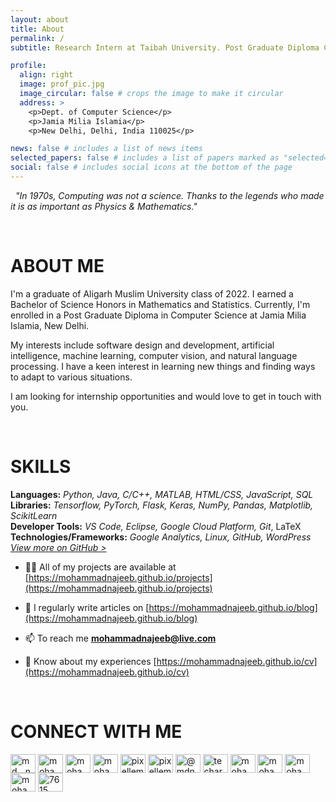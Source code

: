 ```yaml
---
layout: about
title: About
permalink: /
subtitle: Research Intern at Taibah University. Post Graduate Diploma CS at JMI.

profile:
  align: right
  image: prof_pic.jpg
  image_circular: false # crops the image to make it circular
  address: >
    <p>Dept. of Computer Science</p>
    <p>Jamia Milia Islamia</p>
    <p>New Delhi, Delhi, India 110025</p>

news: false # includes a list of news items
selected_papers: false # includes a list of papers marked as "selected={true}"
social: false # includes social icons at the bottom of the page
---
```


&nbsp;
_"In 1970s, Computing was not a science. Thanks to the legends who made it is as important as Physics & Mathematics."_

&nbsp;
# ABOUT ME
 
I'm a graduate of Aligarh Muslim University class of 2022. I earned a Bachelor of Science Honors in Mathematics and Statistics. Currently, I'm enrolled in a Post Graduate Diploma in Computer Science at Jamia Milia Islamia, New Delhi.

My interests include software design and development, artificial intelligence, machine learning, computer vision, and natural language processing. I have a keen interest in learning new things and finding ways to adapt to various situations.

I am looking for internship opportunities and would love to get in touch with you.   

&nbsp;
# SKILLS

**Languages:** *Python, Java, C/C++, MATLAB, HTML/CSS, JavaScript, SQL*  
**Libraries:** *Tensorflow, PyTorch, Flask, Keras, NumPy, Pandas, Matplotlib, ScikitLearn*  
**Developer Tools:** *VS Code, Eclipse, Google Cloud Platform, Git*, LaTeX  
**Technologies/Frameworks:** *Google Analytics, Linux, GitHub, WordPress*  
[*View more on GitHub >*](https://github.com/mohammadnajeeb)  

- 👨‍💻 All of my projects are available at [https://mohammadnajeeb.github.io/projects](https://mohammadnajeeb.github.io/projects)

- 📝 I regularly write articles on [https://mohammadnajeeb.github.io/blog](https://mohammadnajeeb.github.io/blog)

- 📫 To reach me **mohammadnajeeb@live.com**

- 📄 Know about my experiences [https://mohammadnajeeb.github.io/cv](https://mohammadnajeeb.github.io/cv)

&nbsp;
# CONNECT WITH ME

<p align="left">
<a href="https://twitter.com/md__najeeb" target="blank"><img align="center" src="https://raw.githubusercontent.com/rahuldkjain/github-profile-readme-generator/master/src/images/icons/Social/twitter.svg" alt="md__najeeb" height="30" width="40" /></a>
<a href="https://linkedin.com/in/mohammadnajeeb" target="blank"><img align="center" src="https://raw.githubusercontent.com/rahuldkjain/github-profile-readme-generator/master/src/images/icons/Social/linked-in-alt.svg" alt="mohammadnajeeb" height="30" width="40" /></a>
<a href="https://stackoverflow.com/users/mohammad-najeeb" target="blank"><img align="center" src="https://raw.githubusercontent.com/rahuldkjain/github-profile-readme-generator/master/src/images/icons/Social/stack-overflow.svg" alt="mohammad-najeeb" height="30" width="40" /></a>
<a href="https://kaggle.com/mohammadnajeeb" target="blank"><img align="center" src="https://raw.githubusercontent.com/rahuldkjain/github-profile-readme-generator/master/src/images/icons/Social/kaggle.svg" alt="mohammadnajeeb" height="30" width="40" /></a>
<a href="https://fb.com/pixellements" target="blank"><img align="center" src="https://raw.githubusercontent.com/rahuldkjain/github-profile-readme-generator/master/src/images/icons/Social/facebook.svg" alt="pixellements" height="30" width="40" /></a>
<a href="https://instagram.com/pixellements" target="blank"><img align="center" src="https://raw.githubusercontent.com/rahuldkjain/github-profile-readme-generator/master/src/images/icons/Social/instagram.svg" alt="pixellements" height="30" width="40" /></a>
<a href="https://medium.com/@mdnajeeb" target="blank"><img align="center" src="https://raw.githubusercontent.com/rahuldkjain/github-profile-readme-generator/master/src/images/icons/Social/medium.svg" alt="@mdnajeeb" height="30" width="40" /></a>
<a href="https://www.youtube.com/c/techarchives" target="blank"><img align="center" src="https://raw.githubusercontent.com/rahuldkjain/github-profile-readme-generator/master/src/images/icons/Social/youtube.svg" alt="techarchives" height="30" width="40" /></a>
<a href="https://www.codechef.com/users/mohammadnajeeb" target="blank"><img align="center" src="https://cdn.jsdelivr.net/npm/simple-icons@3.1.0/icons/codechef.svg" alt="mohammadnajeeb" height="30" width="40" /></a>
<a href="https://www.hackerrank.com/mohammadnajeeb" target="blank"><img align="center" src="https://raw.githubusercontent.com/rahuldkjain/github-profile-readme-generator/master/src/images/icons/Social/hackerrank.svg" alt="mohammadnajeeb" height="30" width="40" /></a>
<a href="https://www.leetcode.com/mohammadnajeeb" target="blank"><img align="center" src="https://raw.githubusercontent.com/rahuldkjain/github-profile-readme-generator/master/src/images/icons/Social/leet-code.svg" alt="mohammadnajeeb" height="30" width="40" /></a>
<a href="https://www.hackerearth.com/mohammadnajeeb" target="blank"><img align="center" src="https://raw.githubusercontent.com/rahuldkjain/github-profile-readme-generator/master/src/images/icons/Social/hackerearth.svg" alt="mohammadnajeeb" height="30" width="40" /></a>
<a href="https://discord.gg/7615" target="blank"><img align="center" src="https://raw.githubusercontent.com/rahuldkjain/github-profile-readme-generator/master/src/images/icons/Social/discord.svg" alt="7615" height="30" width="40" /></a>
</p>